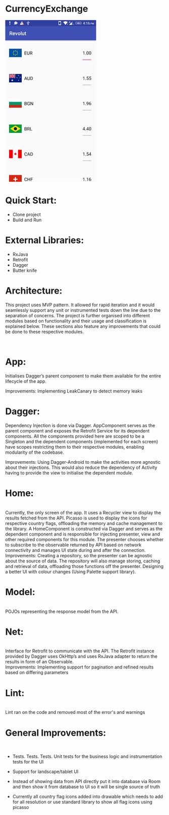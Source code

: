 # CurrencyExchange

![My image](https://github.com/kaustubhkp/CurrencyExchange-master/blob/master/screen-shot/currency_img1.jpg)

# Quick Start:
- Clone project<br>
- Build and Run<br>

# External Libraries:
- RxJava <br>
- Retrofit <br>
- Dagger <br>
- Butter knife <br>

# Architecture:<br>
This project uses MVP pattern. It allowed for rapid iteration and it would seamlessly support any unit or instrumented tests down the line due to the separation of concerns. The project is further organised into different modules based on functionality and their usage and classification is explained below. These sections also feature any improvements that could be done to these respective modules. 

<br>

# App:
Initialises Dagger’s parent component to make them available for the entire lifecycle of the app.<br>

Improvements: Implementing LeakCanary to detect memory leaks

# Dagger:<br>
Dependency Injection is done via Dagger. AppComponent serves as the parent component and exposes the Retrofit Service for its dependent components. All the components provided here are scoped to be a Singleton and the dependent components (implemented for each screen) have scopes restricting them to their respective modules, enabling modularity of the codebase. <br>

Improvements: Using Dagger-Android to make the activities more agnostic about their injections. This would also reduce the dependency of Activity having to provide the view to initialise the dependent module. <br>

# Home:
<br>
Currently, the only screen of the app. It uses a Recycler view to display the results fetched from the API. Picasso is used to display the icons for respective country flags, offloading the memory and cache management to the library. A HomeComponent is constructed via Dagger and serves as the dependent component and is responsible for injecting presenter, view and other required components for this module. The presenter chooses whether to subscribe to the observable returned by API based on network connectivity and manages UI state during and after the connection.  <br>
Improvements: Creating a repository, so the presenter can be agnostic about the source of data. The repository will also manage storing, caching and retrieval of data, offloading those functions off the presenter. Designing a better UI with colour changes (Using Palette support library).<br>

# Model:
<br>
POJOs representing the response model from the API.<br>

# Net:
<br>
Interface for Retrofit to communicate with the API. The Retrofit instance provided by Dagger uses OkHttp’s and uses RxJava adapter to return the results in form of an Observable. <br>
Improvements: Implementing support for pagination and refined results based on differing parameters<br>

# Lint:
<br>
Lint ran on the code and removed most of the error's and warnings <br>

# General Improvements:
<br>

- Tests. Tests. Tests. Unit tests for the business logic and instrumentation tests for the UI <br>

- Support for landscape/tablet UI <br>

- Instead of showing data from API directly put it into database via Room and then show it from database to UI so it will be single source of truth<br>

- Currently all country flag icons added into drawable which needs to add for all resolution or use standard library to show all flag icons using picasso



